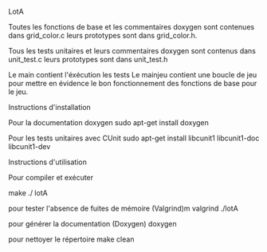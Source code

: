 

LotA

Toutes les fonctions de base et les commentaires doxygen sont contenues dans grid_color.c leurs prototypes sont dans grid_color.h.

Tous les tests unitaires et leurs commentaires doxygen sont contenus dans unit_test.c leurs prototypes sont dans unit_test.h

Le main contient l'éxécution les tests
Le mainjeu contient une boucle de jeu pour mettre en évidence le bon fonctionnement des fonctions de base pour le jeu.


Instructions d'installation

Pour la documentation doxygen 
sudo apt-get install doxygen

Pour les tests unitaires avec CUnit
sudo apt-get install libcunit1 libcunit1-doc libcunit1-dev

Instructions d'utilisation

Pour compiler et exécuter

make 
./ lotA

pour tester l'absence de fuites de mémoire (Valgrind)m
valgrind ./lotA

pour générer la documentation (Doxygen)
doxygen 

pour nettoyer le répertoire
make clean
